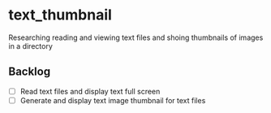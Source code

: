 # text_thumbnail
Researching reading and viewing text files and shoing thumbnails of images in a directory

## Backlog
* [ ] Read text files and display text full screen
* [ ] Generate and display text image thumbnail for text files
